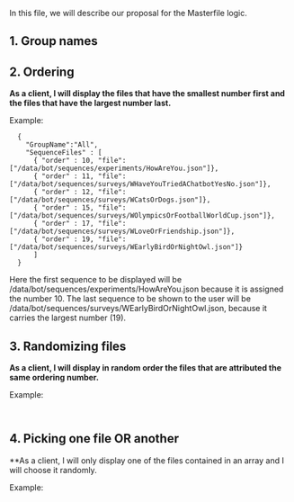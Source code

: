
In this file, we will describe our proposal for the Masterfile logic. 

## 1. Group names



## 2. Ordering

**As a client, I will display the files that have the smallest number first and the files that have the largest number last.**

Example:
```
  {
    "GroupName":"All",
    "SequenceFiles" : [
      { "order" : 10, "file": ["/data/bot/sequences/experiments/HowAreYou.json"]},
      { "order" : 11, "file": ["/data/bot/sequences/surveys/WHaveYouTriedAChatbotYesNo.json"]},
      { "order" : 12, "file": ["/data/bot/sequences/surveys/WCatsOrDogs.json"]},
      { "order" : 15, "file": ["/data/bot/sequences/surveys/WOlympicsOrFootballWorldCup.json"]},
      { "order" : 17, "file": ["/data/bot/sequences/surveys/WLoveOrFriendship.json"]},
      { "order" : 19, "file": ["/data/bot/sequences/surveys/WEarlyBirdOrNightOwl.json"]}
      ]
  }
```

Here the first sequence to be displayed will be /data/bot/sequences/experiments/HowAreYou.json because it is assigned the number 10. The last sequence to be shown to the user will be /data/bot/sequences/surveys/WEarlyBirdOrNightOwl.json, because it carries the largest number (19). 


## 3. Randomizing files

**As a client, I will display in random order the files that are attributed the same ordering number.**

Example:
```


```

## 4. Picking one file OR another

**As a client, I will only display one of the files contained in an array and I will choose it randomly.

Example:
```


```


